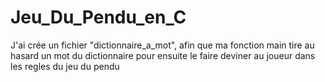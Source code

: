 ﻿# Jeu_Du_Pendu_en_C

J'ai crée un fichier "dictionnaire_a_mot", afin que ma fonction main tire au hasard un mot du dictionnaire pour ensuite le faire deviner au joueur dans les regles du jeu du pendu
